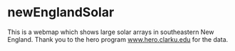 # newEnglandSolar
This is a webmap which shows large solar arrays in southeastern New England.  Thank you to the hero program www.hero.clarku.edu for the data.

